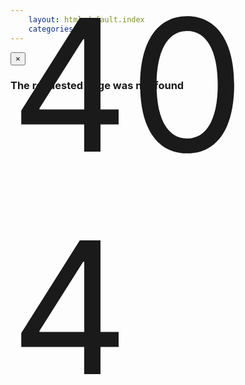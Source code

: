 ```yaml
---
    layout: html.default.index
    categories: []
---
```

<div markdown="0">
    <div id="modal-404" class="modal hide fade" tabindex="-1" role="dialog" aria-labelledby="myModalLabel" aria-hidden="true">
        <div class="modal-header">
            <button type="button" class="close" data-dismiss="modal" aria-hidden="true">&times;</button>
            <h3 id="myModalLabel"><i class="icon-warning-sign"></i> The requested page was not found</h3>
        </div>
        <div class="modal-body">
            <i class="icon-exclamation-sign" style="font-size:28em"></i>
            <div style="position:relative; height:0; font-size:21em; bottom:0.7em; text-shadow:0 0 5 #fff;">404</div>
        </div>
    </div>
    <script>$(function(){ $('#modal-404').modal('show'); });</script>
</div>